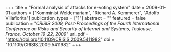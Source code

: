 +++
title = "Formal analysis of attacks for e-voting system"
date = 2009-01-01
authors = ["Komminist Weldemariam", "Richard A. Kemmerer", "Adolfo Villafiorita"]
publication_types = ["1"]
abstract = ""
featured = false
publication = "*CRiSIS 2009, Post-Proceedings of the Fourth International Conference on Risks and Security of Internet and Systems, Toulouse, France, October 19-22, 2009*"
url_pdf = "https://doi.org/10.1109/CRISIS.2009.5411982"
doi = "10.1109/CRISIS.2009.5411982"
+++

